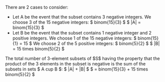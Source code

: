 There are 2 cases to consider:
<ul>
<li> Let A be the event that the subset contains 3 negative integers. 
We choose 3 of the 15 negative integers: $ binom{15}{3} $ 
$ |A| = binom{15}{3} $
	<li> Let B be the event that the subset contains 1 negative integer and 2 positive integers. 
	      We choose 1 of the 15 negative integers: $ binom{15}{1} = 15 $ 
	      We choose 2 of the 5 positive integers: $ binom{5}{2} $ 
	      $ |B| = 15 times binom{5}{2} $
</ul>
The total number of 3-element subsets of $S$ having the property that the product of the 3 elements in the subset is negative is the sum of the subsets in sets $ A cup B $: 
$ |A| + |B| $ 
$ = binom{15}{3} + 15 times binom{5}{2} $
